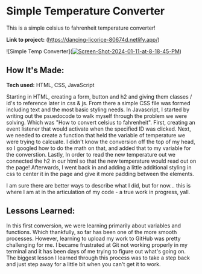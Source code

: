 # Simple Temperature Converter
This is a simple celsius to fahrenheit temperature converter!

**Link to project:** (https://dancing-licorice-80674d.netlify.app/)

![Simple Temp Converter](<a href="https://ibb.co/vjcyRrQ"><img src="https://i.ibb.co/mcRZgYX/Screen-Shot-2024-01-11-at-8-18-45-PM.png" alt="Screen-Shot-2024-01-11-at-8-18-45-PM" border="0"></a>)

## How It's Made:

**Tech used:** HTML, CSS, JavaScript

Starting in HTML, creating a form, button and h2 and giving them classes / id's to reference later in css & js. From there a simple CSS file was formed including text and the most basic styling needs. In Javascript, I started by writing out the psuedocode to walk myself through the problem we were solving. Which was "How to convert celsius to fahrenheit". First, creating an event listener that would activate when the specified ID was clicked. Next, we needed to create a function that held the variable of temperature we were trying to calcuate. I didn't know the conversion off the top of my head, so I googled how to do the math on that, and added that to my variable for the converstion. Lastly, In order to read the new temperature out we connected the h2 in our html so that the new temperature would read out on the page! Afterwards, I went back in and adding a little additional styling in css to center it in the page and give it more padding between the elements.

I am sure there are better ways to describe what I did, but for now... this is where I am at in the articulation of my code - a true work in progress, yall.


## Lessons Learned:

In this first conversion, we were learning primarily about variables and functions. Which thankfully, so far has been one of the more smooth processes. However, learning to upload my work to GitHub was pretty challenging for me. I became frustrated at Git not working properly in my terminal and it has been days of me trying to figure out what's going on. The biggest lesson I learned through this process was to take a step back and just step away for a little bit when you can't get it to work. 
